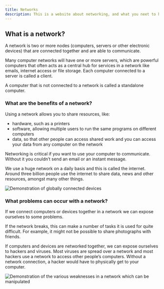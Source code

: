 ```yaml
---
title: Networks
description: This is a website about networking, and what you neet to have a basic understanding of it.
---
```



## What is a network?

A network is two or more nodes (computers, servers or other electronic devices) that are connected together and are able to communicate.

Many computer networks will have one or more servers, which are powerful computers that often acts as a central hub for services in a network like emails, internet access or file storage. Each computer connected to a server is called a client.

A computer that is not connected to a network is called a standalone computer.

### What are the benefits of a network?

Using a network allows you to share resources, like:

*   hardware, such as a printers
*   software, allowing multiple users to run the same programs on different computers
*   data, so that other people can access shared work and you can access your data from any computer on the network

Networking is critical if you want to use your computer to communicate. Without it you couldn’t send an email or an instant message.

We use a huge network on a daily basis and this is called the internet. Around three billion people use the internet to share data, news and other resources, amongst many other things.

![Demonstration of globally connected devices](https://bam.files.bbci.co.uk/bam/live/content/zywxfg8/large)

### What problems can occur with a network?

If we connect computers or devices together in a network we can expose ourselves to some problems.

If the network breaks, this can make a number of tasks it is used for quite difficult. For example, it might not be possible to share photographs with friends.

If computers and devices are networked together, we can expose ourselves to hackers and viruses. Most viruses are spread over a network and most hackers use a network to access other people’s computers. Without a network connection, a hacker would have to physically get to your computer.

![Demonstration of the various weaknesses in a network which can be manipulated](https://bam.files.bbci.co.uk/bam/live/content/zmrdxnb/large)

